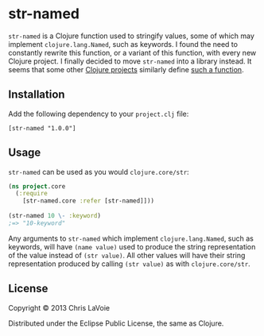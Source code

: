 str-named
=========

`str-named` is a Clojure function used to stringify values, 
some of which may implement `clojure.lang.Named`, such as keywords. 
I found the need to constantly rewrite this function, or a variant of this function, with every new Clojure project.
I finally decided to move `str-named` into a library instead. 
It seems that some other [Clojure projects](https://github.com/weavejester/hiccup/blob/1f7177392b273adb966513daad87f4a4a9c9341a/src/hiccup/util.clj)
similarly define [such a function](https://github.com/noprompt/garden/blob/edf0decc7f588a666a52d6d194be0bd30f04a243/src/cljx/garden/util.cljx).

## Installation

Add the following dependency to your `project.clj` file:

```
[str-named "1.0.0"]
```

## Usage

`str-named` can be used as you would `clojure.core/str`:

```Clojure
(ns project.core
  (:require
    [str-named.core :refer [str-named]]))
    
(str-named 10 \- :keyword)
;=> "10-keyword"
```

Any arguments to `str-named` which implement `clojure.lang.Named`, such as keywords, will
have `(name value)` used to produce the string representation of the value instead of `(str value)`.
All other values will have their string representation produced by calling `(str value)` as with
`clojure.core/str`.

## License

Copyright © 2013 Chris LaVoie

Distributed under the Eclipse Public License, the same as Clojure.
